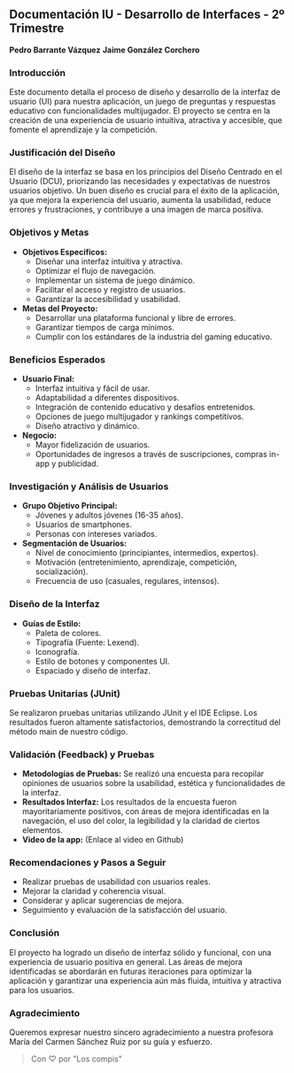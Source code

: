 ## Documentación IU - Desarrollo de Interfaces - 2º Trimestre

**Pedro Barrante Vázquez**
**Jaime González Corchero**

### Introducción

Este documento detalla el proceso de diseño y desarrollo de la interfaz de usuario (UI) para nuestra aplicación, un juego de preguntas y respuestas educativo con funcionalidades multijugador. El proyecto se centra en la creación de una experiencia de usuario intuitiva, atractiva y accesible, que fomente el aprendizaje y la competición.

### Justificación del Diseño

El diseño de la interfaz se basa en los principios del Diseño Centrado en el Usuario (DCU), priorizando las necesidades y expectativas de nuestros usuarios objetivo. Un buen diseño es crucial para el éxito de la aplicación, ya que mejora la experiencia del usuario, aumenta la usabilidad, reduce errores y frustraciones, y contribuye a una imagen de marca positiva.

### Objetivos y Metas

*   **Objetivos Específicos:**
    *   Diseñar una interfaz intuitiva y atractiva.
    *   Optimizar el flujo de navegación.
    *   Implementar un sistema de juego dinámico.
    *   Facilitar el acceso y registro de usuarios.
    *   Garantizar la accesibilidad y usabilidad.
*   **Metas del Proyecto:**
    *   Desarrollar una plataforma funcional y libre de errores.
    *   Garantizar tiempos de carga mínimos.
    *   Cumplir con los estándares de la industria del gaming educativo.

### Beneficios Esperados

*   **Usuario Final:**
    *   Interfaz intuitiva y fácil de usar.
    *   Adaptabilidad a diferentes dispositivos.
    *   Integración de contenido educativo y desafíos entretenidos.
    *   Opciones de juego multijugador y rankings competitivos.
    *   Diseño atractivo y dinámico.
*   **Negocio:**
    *   Mayor fidelización de usuarios.
    *   Oportunidades de ingresos a través de suscripciones, compras in-app y publicidad.

### Investigación y Análisis de Usuarios

*   **Grupo Objetivo Principal:**
    *   Jóvenes y adultos jóvenes (16-35 años).
    *   Usuarios de smartphones.
    *   Personas con intereses variados.
*   **Segmentación de Usuarios:**
    *   Nivel de conocimiento (principiantes, intermedios, expertos).
    *   Motivación (entretenimiento, aprendizaje, competición, socialización).
    *   Frecuencia de uso (casuales, regulares, intensos).

### Diseño de la Interfaz

*   **Guías de Estilo:**
    *   Paleta de colores.
    *   Tipografía (Fuente: Lexend).
    *   Iconografía.
    *   Estilo de botones y componentes UI.
    *   Espaciado y diseño de interfaz.

### Pruebas Unitarias (JUnit)

Se realizaron pruebas unitarias utilizando JUnit y el IDE Eclipse. Los resultados fueron altamente satisfactorios, demostrando la correctitud del método main de nuestro código.

### Validación (Feedback) y Pruebas

*   **Metodologías de Pruebas:** Se realizó una encuesta para recopilar opiniones de usuarios sobre la usabilidad, estética y funcionalidades de la interfaz.
*   **Resultados Interfaz:** Los resultados de la encuesta fueron mayoritariamente positivos, con áreas de mejora identificadas en la navegación, el uso del color, la legibilidad y la claridad de ciertos elementos.
*   **Video de la app:** (Enlace al video en Github)

### Recomendaciones y Pasos a Seguir

*   Realizar pruebas de usabilidad con usuarios reales.
*   Mejorar la claridad y coherencia visual.
*   Considerar y aplicar sugerencias de mejora.
*   Seguimiento y evaluación de la satisfacción del usuario.

### Conclusión

El proyecto ha logrado un diseño de interfaz sólido y funcional, con una experiencia de usuario positiva en general. Las áreas de mejora identificadas se abordarán en futuras iteraciones para optimizar la aplicación y garantizar una experiencia aún más fluida, intuitiva y atractiva para los usuarios.

### Agradecimiento

Queremos expresar nuestro sincero agradecimiento a nuestra profesora María del Carmen Sánchez Ruiz por su guía y esfuerzo.

> Con ♡ por "Los compis" 
